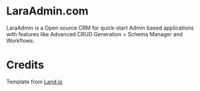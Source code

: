 # LaraAdmin.com

LaraAdmin is a Open source CRM for quick-start Admin based applications with features like Advanced CRUD Generation + Schema Manager and Workflows.

# Credits
Template from [Land.io](https://github.com/tatygrassini/landio-html)
